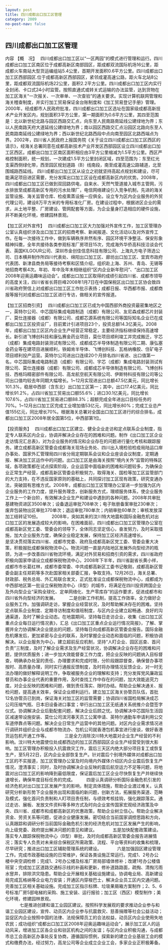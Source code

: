 ```yaml
---
layout: post
title: 四川成都出口加工区管理
category: 2009
no-post-nav: false
---
```


##  四川成都出口加工区管理

内容
【概　况】　 四川成都出口加工区以“一区两园”的模式进行管理和运行。四川成都出口加工区南区位于成都高新区南部园区，距成都双流国际机场16公里，距成都火车南站大型货运编组站5.4公里，首期开发面积0.6平方公里。四川成都出口加工区西部园区.位于成都高新区西部园区，紧邻成灌高速公路，距火车北站8公里，距成都双流国际机场22公里，面积2.2平方公里。四川成都出口加工区内实行全封闭、卡口式24小时监管。按照直通式或转关式运输的办法监管，达到货物在加工区海关“一次报关、一次审单、一次查验”的通关要求。实现计算机联网管理和海关稽查制度，并实行加工贸易保证金台账制度和《加工贸易登记手册》管理。
2000年，经成都市人民政府批准，四川成都出口加工区选址在国家级成都高新技术产业开发区内，规划面积3平方公里，第一期面积为0.6平方公里，其四至范围是：北以新世纪北路与园区西路交汇点，向东至人民南路南延线公建绿地为界；东以人民南路天府大道延线公建绿地为界；南以园区西路交汇点沿园区北路向东至人民南路南延线公建绿地为界；西以新世纪北路西段中点向南至园区北路西端点为界。2002年，四川省人民政府上报国务院《关于设立四川成都出口加工区西区的请示》，经海关总署同意在成都高新技术产业开发区西部园区设立四川成都出口加工区西区。成都出口加工区南区面积相应由3平方公里缩减为1.5平方公里。西区严格控制面积，统一规划，一次建成1.5平方公里封闭区域，四至范围为：东至红光支渠西侧绿化带，西至园区规划道路（B）线南段，南至成灌高速公路辅道，北至围城路西延线。
四川成都出口加工区从设立之初就坚持高起点规划和建设，尽可能满足项目进区需要，充分发挥出口加工区设在成都高新区内的优势。2008年，四川成都出口加工区已做到双回路供电，自来水、天然气管道接入城市主管网，污水排放至成都高新区专用的污水处理厂，电信网络建设引入竞争机制，先进的海关监管设施、海关监管仓库、检疫熏蒸设施一应俱全。设立专为区内企业服务的外贸代理公司，建设8万平方米的专用标准化厂房。在建设过程中，根据进区企业的需求，从土地平整、厂房建设、管网配套等方面，为企业量身打造相应的硬件设施，并不断美化环境，修建园林景观。
 
【加工区对外宣传】　 四川成都出口加工区大力加强对外宣传工作，加工区管理办公室认真组织涉及出口加工区的招商考察、新闻报道、文化活动以及对外宣传工作。在每一次接待工作中，做到车辆秩序井然有序、园区环境干净整洁、保安形象精神抖擞，全年共接待各类参观标准厂房项目15次，完成海外华侨高科技洽谈会代表、英国KILGOUR公司、深圳市金创佳信息科技有限公司、上海丸方电子筛选公司、日本横井制作所四川代表处、绵阳出口加工区、廊坊出口加工区、宜宾市政府代表团、新津县商务局等接待考察和区情介绍，组织赴上海、苏州、青岛、无锡等地招商考察4次。年初、年中及年末相继组织“区内企业新年慰问”、“出口加工区2008年迎奥运趣味运动会”。成都出口加工区取得的成绩引起四川省、成都市领导的高度关注，四川省省长蒋巨峰2008年1月7日在中国保税区出口加工区协会致四川省政府贺信上对成都出口加工区工作批示表扬；成都日报、华西都市报、成都商报等报刊对成都出口加工区进行专访，做相关的宣传报道。
 
【加工区招商引资】　 四川成都出口加工区已成为中国西部外商投资最密集地区之一，英特尔公司、中芯国际集成电路制造（成都）有限公司、友尼森成都芯片封装厂、莫仕连接器（成都）有限公司、成都芯源系统有限公司等国际知名企业已在成都出口加工区投资设厂，目前累计引进项目23个，投资总额14.3亿美元。2008年，成都出口加工区区内企业生产经营正常稳定，主要经济指标继续保持高速增长。新引进飞博创科技和康弘赛金药业项目，莫仕项目顺利竣工并完成搬迁，宇芯（成都）集成电路封装测试有限公司、成都成芯半导体制造有限公司二期、康弘塞金药业等在建项目进展顺利，铁姆肯半导体、飞博创科技、瓦格纳橡胶、住矿电子项目顺利投产运营。英特尔公司进出口连续20个月排名四川省进、出口值第一名，中芯国际集成电路制造（成都）有限公司、宇芯（成都）集成电路封装测试有限公司、莫仕连接器（成都）有限公司、成都成芯半导体制造有限公司、飞博创科技、西格玛精密部件有限公司、高龙航空航天有限公司、伊斯特科技有限公司等公司出口值均较去年同期大幅增长。1~12月实现进出口总额47.5亿美元，同比增长101.3%，稳居中西部（含东北）出口加工区第一；其中，出口17.4亿美元，同比增长91.2%，占四川省加工贸易出口额55.6%；进口30.1亿美元，同比增长107.6%，占四川省加工贸易进口额88.3%；超额完成全年进出口目标任务的70%。1~12月出口加工区完成工业增加值53亿元，同比增长80%；完成工业总产值155亿元，同比增长70%。根据海关总署对全国出口加工区进行的综合排名，成都出口加工区2008年居全国第5位，中西部第1位。
 
【投资服务】　 四川成都出口加工区建立、健全企业走访和定点联系企业制度，指定专人联系区内企业，协调并解决企业存在的困难和问题。制作《出口加工区企业走访情况汇总表》，对为企业服务的情况和企业存在的问题进行量化考核和跟踪服务。建立成都高新区管委会成都海关现场业务处、四川出入境检验检疫局陆运口岸办事处、国家外汇管理局四川省分局定期联系会议和企业座谈会议制度，定期通报、解决加工区运作中的问题。出口加工区是由海关按照“境内关外”监管的特殊区域，各项政策都在试点探索阶段，企业运营中面临新的困难和问题较多，为确保企业正常生产经营，成都高新区管委会积极努力，取得海关、国检等加工区监管部门的大力支持，在不违反国家原则的基础上，共同探讨加工区现有政策，研究变通办法，突破固有思维方式。2008年，成都出口加工区管理办公室进一步加强为区内企业服务的工作力度，提升服务理念，创新服务方式，理顺服务体系，使企业服务工作上一个新台阶，有效解决企业生产和建设中遇到的各种问题。2008年共审批基建物资进区3500单次；设备退运审批708单次；电子账册备案审批230单次；废弃包装物出区审批370单次；退运审批780单次；内销审批60单次；审核发放深加工结转证10份。
　　  2008年，突如其来的汶川特大地震和国际金融危机对出口加工区的发展造成较大的影响，在困难面前，四川成都出口加工区管理办公室在成都高新区党工委、管委会的领导下，全体同志坚定信心，奋发努力，及时采取措施，加大企业服务力度，确保企业稳定发展，保持加工区经济高速增长。
　　  一是坚决贯彻落实四川省、成都市党委、政府及成都高新区党工委、管委会重大决策，积极报批成都保税物流中心。物流问题一直是内陆地区发展外向型经济的瓶颈，为进一步改善四川省物流环境，满足对外贸易和招商引资的需求，四川省政府积极向国家申请设立成都保税物流中心，2008年下半年，四川省副省长黄小祥，成都市市长葛红林，成都市委常委、中共成都高新区工委书记敬刚，成都高新区管委会副主任郑莉等多次赴国家相关部委汇报，争取支持。12月26日，海关总署、财政部、税务总局、外汇局联合发文，正式批准设立成都保税物流中心，成都成为中西部地区第一批设立保税物流中心（B型）的城市，将满足在四川投资跨国企业及外向型企业“采购全球化、定单网络化、生产零库存”的运作要求，促进成都市和四川省外向型经济的发展。
　　  二是创新工作机制，提高工作效率，全力做好企业服务工作。加强调研走访，掌握企业经营状况，及时帮助解决存在的困难。坚持定点联系企业制度、定期寻访制度和值班制度，与区内企业建立起畅通、良好的沟通渠道，及时了解企业动态。在地震期间，坚持每日走访企业，收集《出口加工区重点企业每日运行情况表》，汇总《出口加工区重点企业运行情况简报》，了解、掌握并全力协调解决企业提出的问题，坚持每日向成都高新区管委会报告。国际金融危机爆发后，更加紧密与企业的联系，及时掌握企业动态和面临的问题，积极协调解决。以企业服务为中心，建立超前反应机制，坚持“人盯企业、园区巡查、首问负责”三制度，及时了解企业需求及生产经营状况，协调解决企业存在的困难和问题，提供优质服务；进一步加大效能督查工作力度，把企业反映的问题纳入目标督查，明确承办处室的责任、办理要求和完成时限，分阶段跟踪督查，确保督办事项按时、高质量办理，同时实行通报反馈制度，及时将办理情况反馈企业，对一时无法办理的做好解释说明工作，争取被服务企业的理解和支持；充分发挥党风廉政监督员和办事企业代表的重要作用，及时查找工作中存在的问题，加大效能追究力度。对企业反映的困难和问题，做到责任落实、限时办结。帮助企业解决通关、报检问题，提高通关效率，保证企业顺利运行。建立加工区海关协管员队伍，首批12名协管员已到岗，保证海关对加工区的监管需要；协调四川省国检局解决成芯公司压缩气瓶、日本旧设备进口事宜；举行出口加工区无纸通关系统推介会暨签字仪式。协调解决企业后勤配套问题，解决企业后顾之忧。协调解决中芯国际生活园区减速带设施安装、莫仕公司滨河春天员工公寓申请、英特尔通勤车申请利用公交车道停靠点等问题。解决企业日常生产运营中的其他问题。对区内企业需求情况进行调研并组织企业与成都市物流办、包机公司就香港包机事宜进行座谈，做好香港货运包机开通工作等。
　　　 三是全力消除汶川特大地震对企业生产经营的不利影响。汶川特大地震使位处成都西边的加工区西部园区企业生产经营受到很大影响。加工区管理办积极投入抗震救灾工作，震后三天区内绝大部分项目复工或恢复生产，至5月22日，区内企业全部恢复生产。针对震后个别境外媒体对成都出口加工区的不实报道，加工区管理办公室及时向境内外媒体介绍区内企业震后恢复生产情况，澄清事实；同时，及时协调解决企业反映的震后航空运力不足等问题，将地震对出口加工区的影响降到最低限度，保证震后加工区企业尽快恢复生产并继续快速增长，确保年度目标任务的完成。
 　　 四是认真调研分析国际金融危机引发的经济危机对出口加工区发展产生的影响，制定具体措施，帮助企业渡过难关。认真研究分析新形势下企业服务出现和面临的新问题，创新方法，拓展服务渠道、范畴及模式，强化首问负责制和人盯项目责任制，与绩效考核挂钩，强化跟踪落实。通过走访、展板、发放文件资料等多种方式及时向企业宣传国家宏观经济政策及中央、四川省、成都市和成都高新区的优惠政策，帮助企业树立信心。帮助企业解决资金、劳资关系等问题，促进企业健康发展。密切结合当前国家调控思路和方向，认真跟踪和调研分析当前国际金融危机引发的经济危机对加工区发展产生的影响，向上级党委、政府提出解决问题的意见和建议。
　　 　五是加快配套政策建设。落实专人跟踪保税物流中心（B型）审批，及时向成都高新区管委会报告进展情况；落实专人负责对未来综合保税区所需政策、流程、平台等资料的收集和梳理，尽早研究；推进出口加工区辅助管理系统的建设。
　　 　六是加强园区建设管理工作。完成市政基础设施的日常维护，保证各类设施正常运行。完成1、2号办公楼中央空调检修；完成1、2号办公楼及标准厂房局部墙体修补；改建1号办公楼值班室；完成加工区道路交通标示线的补画和更新，修补道路路面，疏掏、清掏污雨水窨井，排除洪灾隐患。帮助企业开展相关基础设施建设。协调电业局、高新建设局完成瓦格纳等企业电力安装；开通区内穿梭巴士，解决企业员工区内交通问题。完善加工区相关基础设施。完成加工区指示标牌、垃圾果屑箱方案制作；2、5、6号标准厂房5部电梯的采购、施工安装、运行报验；加工区（西区）模型制作；美化环境，修建园林景观。  
　　 　七是推进创建和谐工业园区建议。按照科学发展观的要求推动企业参与和谐工业园区建设，宣传、动员区内企业参与抗震救灾、慈善捐赠等社会公益活动；监促区内企业按照中国的法律、法规保障员工的合法权益，动员区内企业使用失地农民；成功组织“成都出口加工区2008年迎奥运趣味运动会”，展示加工区人的运动风采，增进加工区各企业和驻区机构之间的友谊；与区内企业积极沟通，与成都市总工会高新区办事处反复协商，遵循国际惯例，探索新的建立企业基层工会的模式和缴费办法，经过努力，高龙公司等企业成立企业工会，多家企业正积极筹备。